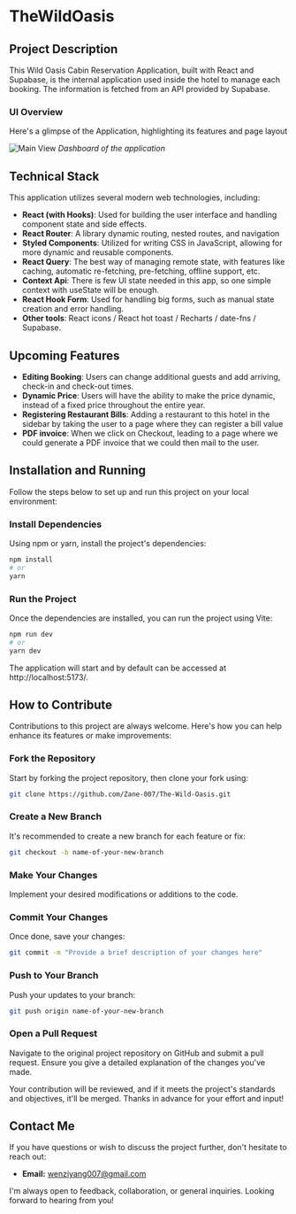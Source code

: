 # TheWildOasis

## Project Description

This Wild Oasis Cabin Reservation Application, built with React and Supabase, is the internal application used inside the hotel to manage each booking. The information is fetched from an API provided by Supabase.

### UI Overview

Here's a glimpse of the Application, highlighting its features and page layout

![Main View](public/readmeImages/DashBoard.png)
_Dashboard of the application_

## Technical Stack

This application utilizes several modern web technologies, including:

- **React (with Hooks)**: Used for building the user interface and handling component state and side effects.
- **React Router**: A library dynamic routing, nested routes, and navigation
- **Styled Components**: Utilized for writing CSS in JavaScript, allowing for more dynamic and reusable components.
- **React Query**: The best way of managing remote state, with features like caching, automatic re-fetching, pre-fetching, offline support, etc.
- **Context Api**: There is few UI state needed in this app, so one simple context with useState will be enough.
- **React Hook Form**: Used for handling big forms, such as manual state creation and error handling.
- **Other tools**: React icons / React hot toast / Recharts / date-fns / Supabase.

## Upcoming Features

- **Editing Booking**: Users can change additional guests and add arriving, check-in and check-out times.
- **Dynamic Price**: Users will have the ability to make the price dynamic, instead of a fixed price throughout the entire year.
- **Registering Restaurant Bills**: Adding a restaurant to this hotel in the sidebar by taking the user to a page where they can register a bill value
- **PDF invoice**: When we click on Checkout, leading to a page where we could generate a PDF invoice that we could then mail to the user.

## Installation and Running

Follow the steps below to set up and run this project on your local environment:

### Install Dependencies

Using npm or yarn, install the project's dependencies:

```bash
npm install
# or
yarn
```

### Run the Project

Once the dependencies are installed, you can run the project using Vite:

```bash
npm run dev
# or
yarn dev
```

The application will start and by default can be accessed at http://localhost:5173/.

## How to Contribute

Contributions to this project are always welcome. Here's how you can help enhance its features or make improvements:

### Fork the Repository

Start by forking the project repository, then clone your fork using:

```bash
git clone https://github.com/Zane-007/The-Wild-Oasis.git
```

### Create a New Branch

It's recommended to create a new branch for each feature or fix:

```bash
git checkout -b name-of-your-new-branch
```

### Make Your Changes

Implement your desired modifications or additions to the code.

### Commit Your Changes

Once done, save your changes:

```bash
git commit -m "Provide a brief description of your changes here"
```

### Push to Your Branch

Push your updates to your branch:

```bash
git push origin name-of-your-new-branch
```

### Open a Pull Request

Navigate to the original project repository on GitHub and submit a pull request. Ensure you give a detailed explanation of the changes you've made.

Your contribution will be reviewed, and if it meets the project's standards and objectives, it'll be merged. Thanks in advance for your effort and input!

## Contact Me

If you have questions or wish to discuss the project further, don't hesitate to reach out:

- **Email:** [wenziyang007@gmail.com](mailto:wenziyang007@gmail.com)

I'm always open to feedback, collaboration, or general inquiries. Looking forward to hearing from you!
